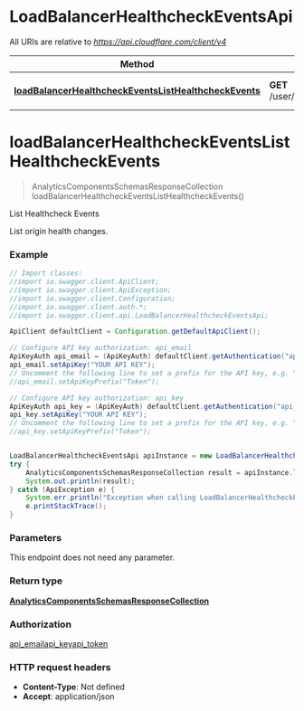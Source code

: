 # LoadBalancerHealthcheckEventsApi

All URIs are relative to *https://api.cloudflare.com/client/v4*

Method | HTTP request | Description
------------- | ------------- | -------------
[**loadBalancerHealthcheckEventsListHealthcheckEvents**](LoadBalancerHealthcheckEventsApi.md#loadBalancerHealthcheckEventsListHealthcheckEvents) | **GET** /user/load_balancing_analytics/events | List Healthcheck Events

<a name="loadBalancerHealthcheckEventsListHealthcheckEvents"></a>
# **loadBalancerHealthcheckEventsListHealthcheckEvents**
> AnalyticsComponentsSchemasResponseCollection loadBalancerHealthcheckEventsListHealthcheckEvents()

List Healthcheck Events

List origin health changes.

### Example
```java
// Import classes:
//import io.swagger.client.ApiClient;
//import io.swagger.client.ApiException;
//import io.swagger.client.Configuration;
//import io.swagger.client.auth.*;
//import io.swagger.client.api.LoadBalancerHealthcheckEventsApi;

ApiClient defaultClient = Configuration.getDefaultApiClient();

// Configure API key authorization: api_email
ApiKeyAuth api_email = (ApiKeyAuth) defaultClient.getAuthentication("api_email");
api_email.setApiKey("YOUR API KEY");
// Uncomment the following line to set a prefix for the API key, e.g. "Token" (defaults to null)
//api_email.setApiKeyPrefix("Token");

// Configure API key authorization: api_key
ApiKeyAuth api_key = (ApiKeyAuth) defaultClient.getAuthentication("api_key");
api_key.setApiKey("YOUR API KEY");
// Uncomment the following line to set a prefix for the API key, e.g. "Token" (defaults to null)
//api_key.setApiKeyPrefix("Token");


LoadBalancerHealthcheckEventsApi apiInstance = new LoadBalancerHealthcheckEventsApi();
try {
    AnalyticsComponentsSchemasResponseCollection result = apiInstance.loadBalancerHealthcheckEventsListHealthcheckEvents();
    System.out.println(result);
} catch (ApiException e) {
    System.err.println("Exception when calling LoadBalancerHealthcheckEventsApi#loadBalancerHealthcheckEventsListHealthcheckEvents");
    e.printStackTrace();
}
```

### Parameters
This endpoint does not need any parameter.

### Return type

[**AnalyticsComponentsSchemasResponseCollection**](AnalyticsComponentsSchemasResponseCollection.md)

### Authorization

[api_email](../README.md#api_email)[api_key](../README.md#api_key)[api_token](../README.md#api_token)

### HTTP request headers

 - **Content-Type**: Not defined
 - **Accept**: application/json

